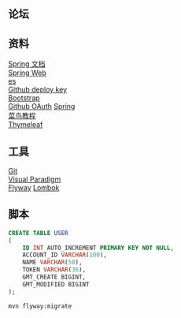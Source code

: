 
## 论坛

## 资料  
[Spring 文档](https://spring.io/guides)  
[Spring Web](https://spring.io/guides/gs/serving-web-content/)  
[es](https://elasticsearch.cn/)  
[Github deploy key](https://developer.github.com/v3/guides/managing-deploy-keys/#deploy-keys)  
[Bootstrap](https://v3.bootcss.com/getting-started/)  
[Github OAuth](https://developer.github.com/apps/building-oauth-apps/creating-an-oauth-app/)
[Spring](https://docs.spring.io/spring-boot/docs/2.0.0.RC1/reference/htmlsingle/#boot-features-configure-datasource)   
[菜鸟教程](https://www.runoob.com/mysql/mysql-tutorial.html)  
[Thymeleaf](https://www.thymeleaf.org/doc/tutorials/3.0/usingthymeleaf.html#introducing-thymeleaf)


  
## 工具  
[Git](https://git-scm.com/downloads)  
[Visual Paradigm](https://www.visual-paradigm.com)  
[Flyway](https://flywaydb.org/getstarted/firststeps/maven)
[Lombok](https://projectlombok.org/)

## 脚本
```sql
CREATE TABLE USER 
(
    ID INT AUTO_INCREMENT PRIMARY KEY NOT NULL,
    ACCOUNT_ID VARCHAR(100),
    NAME VARCHAR(50),
    TOKEN VARCHAR(36),
    GMT_CREATE BIGINT,
    GMT_MODIFIED BIGINT
);
```
```bash
mvn flyway:migrate
```


